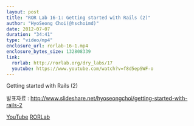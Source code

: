 ```yaml
---
layout: post
title: "ROR Lab 16-1: Getting started with Rails (2)"
author: "HyoSeong Choi(@hschoimd)"
date: 2012-07-07
duration: "34:41"
type: "video/mp4"
enclosure_url: rorlab-16-1.mp4
enclosure_bytes_size: 132808339
link:
  rorlab: http://rorlab.org/dry_labs/17
  youtube: https://www.youtube.com/watch?v=f8d5epSWF-o
---
```


<p>Getting started with Rails (2)</p>

<p>발표자료 : <a href="http://www.slideshare.net/hyoseongchoi/getting-started-with-rails-2">http://www.slideshare.net/hyoseongchoi/getting-started-with-rails-2</a></p>

<div class="btn-group">
  <a class="btn btn-default btn-xs" href="{{ page.link.youtube }}">YouTube</a>
  <a class="btn btn-default btn-xs" href="{{ page.link.rorlab }}">RORLab</a>
</div>